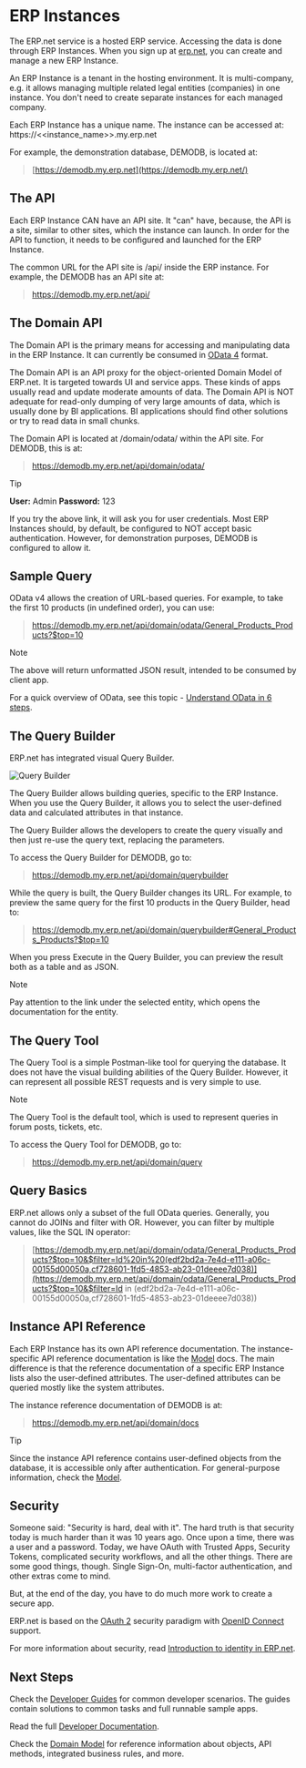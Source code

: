 # ERP Instances



The ERP.net service is a hosted ERP service. Accessing the data is done through ERP Instances. When you sign up at [erp.net](https://erp.net/), you can create and manage a new ERP Instance.

An ERP Instance is a tenant in the hosting environment. It is multi-company, e.g. it allows managing multiple related legal entities (companies) in one instance. You don't need to create separate instances for each managed company.

Each ERP Instance has a unique name. The instance can be accessed at: https://<<instance_name>>.my.erp.net

For example, the demonstration database, DEMODB, is located at:

> [https://demodb.my.erp.net](https://demodb.my.erp.net/)

## The API

Each ERP Instance CAN have an API site. It "can" have, because, the API is a site, similar to other sites, which the instance can launch. In order for the API to function, it needs to be configured and launched for the ERP Instance.

The common URL for the API site is /api/ inside the ERP instance. For example, the DEMODB has an API site at:

> https://demodb.my.erp.net/api/

## The Domain API

The Domain API is the primary means for accessing and manipulating data in the ERP Instance. It can currently be consumed in [OData 4](https://www.odata.org/) format.

The Domain API is an API proxy for the object-oriented Domain Model of ERP.net. It is targeted towards UI and service apps. These kinds of apps usually read and update moderate amounts of data. The Domain API is NOT adequate for read-only dumping of very large amounts of data, which is usually done by BI applications. BI applications should find other solutions or try to read data in small chunks.

The Domain API is located at /domain/odata/ within the API site. For DEMODB, this is at:

> https://demodb.my.erp.net/api/domain/odata/

> [!TIP]
> **User:** Admin
> **Password:** 123

If you try the above link, it will ask you for user credentials. Most ERP Instances should, by default, be configured to NOT accept basic authentication. However, for demonstration purposes, DEMODB is configured to allow it.

## Sample Query

OData v4 allows the creation of URL-based queries. For example, to take the first 10 products (in undefined order), you can use:

> https://demodb.my.erp.net/api/domain/odata/General_Products_Products?$top=10

> [!NOTE]
> The above will return unformatted JSON result, intended to be consumed by client app.

For a quick overview of OData, see this topic - [Understand OData in 6 steps](https://www.odata.org/getting-started/understand-odata-in-6-steps/).

## The Query Builder

ERP.net has integrated visual Query Builder.

![Query Builder](https://docs.erp.net/dev/query-builder.png)

The Query Builder allows building queries, specific to the ERP Instance. When you use the Query Builder, it allows you to select the user-defined data and calculated attributes in that instance.

The Query Builder allows the developers to create the query visually and then just re-use the query text, replacing the parameters.

To access the Query Builder for DEMODB, go to:

> https://demodb.my.erp.net/api/domain/querybuilder

While the query is built, the Query Builder changes its URL. For example, to preview the same query for the first 10 products in the Query Builder, head to:

> https://demodb.my.erp.net/api/domain/querybuilder#General_Products_Products?$top=10

When you press Execute in the Query Builder, you can preview the result both as a table and as JSON.

> [!NOTE]
> Pay attention to the link under the selected entity, which opens the documentation for the entity.

## The Query Tool

The Query Tool is a simple Postman-like tool for querying the database. It does not have the visual building abilities of the Query Builder. However, it can represent all possible REST requests and is very simple to use.

> [!NOTE]
> The Query Tool is the default tool, which is used to represent queries in forum posts, tickets, etc.

To access the Query Tool for DEMODB, go to:

> https://demodb.my.erp.net/api/domain/query

## Query Basics

ERP.net allows only a subset of the full OData queries. Generally, you cannot do JOINs and filter with OR. However, you can filter by multiple values, like the SQL IN operator:

> [https://demodb.my.erp.net/api/domain/odata/General_Products_Products?$top=10&$filter=Id%20in%20(edf2bd2a-7e4d-e111-a06c-00155d00050a,cf728601-1fd5-4853-ab23-01deeee7d038)](https://demodb.my.erp.net/api/domain/odata/General_Products_Products?$top=10&$filter=Id in (edf2bd2a-7e4d-e111-a06c-00155d00050a,cf728601-1fd5-4853-ab23-01deeee7d038))

## Instance API Reference

Each ERP Instance has its own API reference documentation. The instance-specific API reference documentation is like the [Model](https://docs.erp.net/model) docs. The main difference is that the reference documentation of a specific ERP Instance lists also the user-defined attributes. The user-defined attributes can be queried mostly like the system attributes.

The instance reference documentation of DEMODB is at:

> https://demodb.my.erp.net/api/domain/docs

> [!TIP]
> Since the instance API reference contains user-defined objects from the database, it is accessible only after authentication. For general-purpose information, check the [Model](https://docs.erp.net/model).

## Security

Someone said: "Security is hard, deal with it". The hard truth is that security today is much harder than it was 10 years ago. Once upon a time, there was a user and a password. Today, we have OAuth with Trusted Apps, Security Tokens, complicated security workflows, and all the other things. There are some good things, though. Single Sign-On, multi-factor authentication, and other extras come to mind.

But, at the end of the day, you have to do much more work to create a secure app.

ERP.net is based on the [OAuth 2](https://oauth.net/2/) security paradigm with [OpenID Connect](https://openid.net/connect/) support.

For more information about security, read [Introduction to identity in ERP.net](https://docs.erp.net/dev/topics/identity/index.html).

## Next Steps

Check the [Developer Guides](https://docs.erp.net/dev/guides/index.html) for common developer scenarios. The guides contain solutions to common tasks and full runnable sample apps.

Read the full [Developer Documentation](https://docs.erp.net/dev/topics/index.html).

Check the [Domain Model](https://docs.erp.net/model) for reference information about objects, API methods, integrated business rules, and more.
